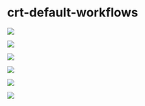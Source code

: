 # crt-default-workflows

![](https://github.com/Keenwby/crt-default-workflows/workflows/crt-noop-full-automation-path/badge.svg) 


![](https://github.com/Keenwby/crt-default-workflows/workflows/crt-noop-with-canary-timeout-and-manual-check/badge.svg)   


![](https://github.com/Keenwby/crt-default-workflows/workflows/default-hadoop/badge.svg)   



![](https://github.com/Keenwby/crt-default-workflows/workflows/default-lid-deployabale/badge.svg)   



![](https://github.com/Keenwby/crt-default-workflows/workflows/default-ios/badge.svg)   


![](https://github.com/Keenwby/crt-default-workflows/workflows/default-shortlivejob/badge.svg)   
